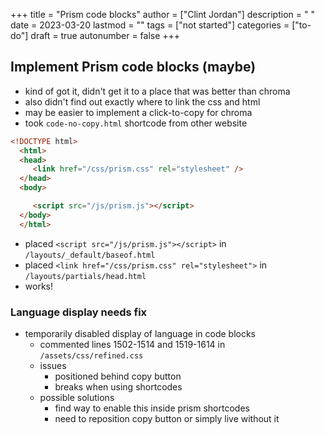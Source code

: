 +++
title = "Prism code blocks"
author = ["Clint Jordan"]
description = " "
date = 2023-03-20
lastmod = ""
tags = ["not started"]
categories = ["to-do"]
draft = true
autonumber = false
+++

## Implement Prism code blocks (maybe)
* kind of got it, didn't get it to a place that was better than chroma
* also didn't find out exactly where to link the css and html
* may be easier to implement a click-to-copy for chroma
* took `code-no-copy.html` shortcode from other website

```html
<!DOCTYPE html>
  <html>
  <head>
     <link href="/css/prism.css" rel="stylesheet" />
  </head>
  <body>

     <script src="/js/prism.js"></script>
  </body>
  </html>
```
* placed `<script src="/js/prism.js"></script>` in `/layouts/_default/baseof.html`
* placed `<link href="/css/prism.css" rel="stylesheet">` in `/layouts/partials/head.html`
* works!

### Language display needs fix
* temporarily disabled display of language in code blocks
    * commented lines 1502-1514 and 1519-1614 in `/assets/css/refined.css`
    * issues
        * positioned behind copy button
        * breaks when using shortcodes
    * possible solutions
        * find way to enable this inside prism shortcodes
        * need to reposition copy button or simply live without it
